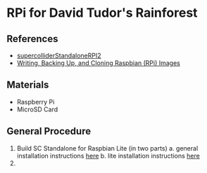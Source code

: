 # RPi for David Tudor's Rainforest

## References
* [supercolliderStandaloneRPI2](https://github.com/redFrik/supercolliderStandaloneRPI2)
* [Writing, Backing Up, and Cloning Raspbian (RPi) Images](https://gist.github.com/caseyanderson/31b615045332a6ab3f4028c696920f57#write-img-from-rpi-foundation)


## Materials
* Raspberry Pi
* MicroSD Card


## General Procedure
1. Build SC Standalone for Raspbian Lite (in two parts)
    a. general installation instructions [here](https://github.com/redFrik/supercolliderStandaloneRPI2#installation)
    b. lite installation instructions [here](https://github.com/redFrik/supercolliderStandaloneRPI2#stretch-lite)
2.
